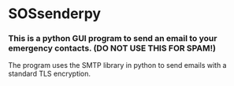 # SOSsenderpy

<h3>This is a python GUI program to send an email to your emergency contacts. (DO NOT USE THIS FOR SPAM!)</h3>
<p>The program uses the SMTP library in python to send emails with a standard TLS encryption.</p>
